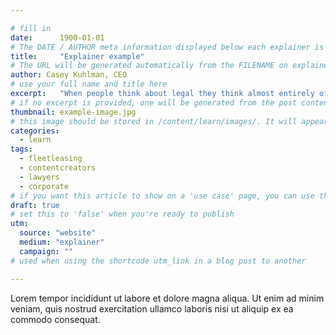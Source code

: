 ```yaml
---

# fill in
date:      1900-01-01
# The DATE / AUTHOR meta information displayed below each explainer is disabled if we set an old date - so we're setting it to the year 1900 on purpose here to hide the meta info
title:     "Explainer example"
# The URL will be generated automatically from the FILENAME on explainer posts
author: Casey Kuhlman, CEO
# use your full name and title here
excerpt:   "When people think about legal they think almost entirely of the provision of bespoke services. Yet the world is changing, and legal needs to keep up."
# if no excerpt is provided, one will be generated from the post content
thumbnail: example-image.jpg
# this image should be stored in /content/learn/images/. It will appear as a thumbnail on any listings, as well as at the top of the post itself
categories:
  - learn
tags:
  - fleetleasing
  - contentcreators
  - lawyers
  - corporate
# if you want this article to show on a 'use case' page, you can use the following TAGS -  'fleetleasing' 'contentcreators' 'lawyers' or 'corporate'
draft: true
# set this to 'false' when you're ready to publish
utm:
  source: "website"
  medium: "explainer"
  campaign: ""
# used when using the shortcode utm_link in a blog post to another

---
```


<!-- Content markdown here - first title on page is auto generated from title in frontmatter -->

Lorem tempor incididunt ut labore et dolore magna aliqua. Ut enim ad minim veniam, quis nostrud exercitation ullamco laboris nisi ut aliquip ex ea commodo consequat.
